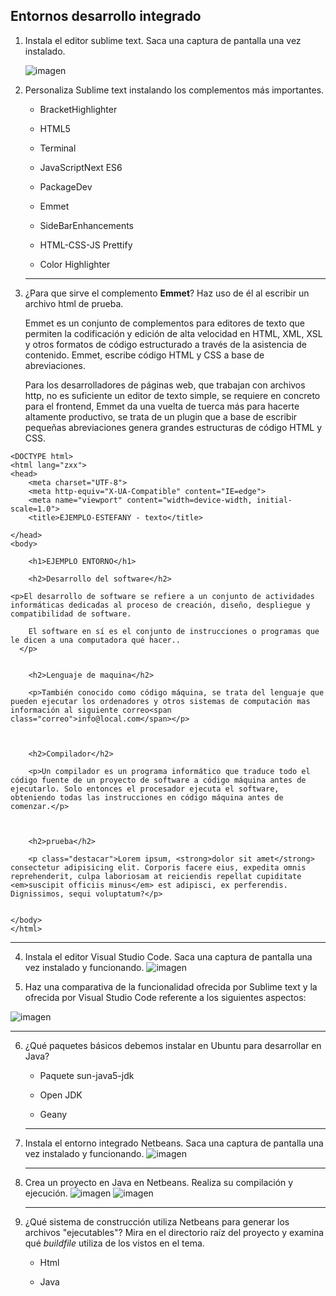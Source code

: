## Entornos desarrollo integrado

1. Instala el editor sublime text. Saca una captura de pantalla una vez instalado.

   ![imagen](https://github.com/estefany89/Primera-clase-de-Daw1.Entorno-de-desarrollo/blob/86ef6bb6ae7cdbda836d0898b678d65219c248e3/imagenes/IMA1.png)
  

2. Personaliza Sublime text instalando los complementos más importantes. 

   - BracketHighlighter
   - HTML5
   - Terminal
   - JavaScriptNext ES6
   - PackageDev

   - Emmet

   - SideBarEnhancements

   - HTML-CSS-JS Prettify

   - Color Highlighter

     

   ------

3. ¿Para que sirve el complemento **Emmet**? Haz uso de él al escribir un archivo html de prueba.

   Emmet es un conjunto de complementos para editores de texto que permiten la codificación y edición de alta  velocidad en HTML, XML, XSL y otros formatos de código estructurado a  través de la asistencia de contenido. Emmet, escribe código HTML y CSS a base de abreviaciones.

   Para los desarrolladores de páginas  web, que trabajan con archivos http, no es suficiente un editor de texto simple, se requiere en concreto para el frontend, Emmet da una vuelta  de tuerca más para hacerte altamente productivo, se trata de un plugin  que a base de escribir pequeñas abreviaciones genera grandes estructuras de código HTML y CSS.
```
<DOCTYPE html>
<html lang="zxx">
<head>
    <meta charset="UTF-8">
    <meta http-equiv="X-UA-Compatible" content="IE=edge">
    <meta name="viewport" content="width=device-width, initial-scale=1.0">
    <title>EJEMPLO-ESTEFANY - texto</title>
    
</head>
<body>

    <h1>EJEMPLO ENTORNO</h1>

    <h2>Desarrollo del software</h2>

<p>El desarrollo de software se refiere a un conjunto de actividades informáticas dedicadas al proceso de creación, diseño, despliegue y compatibilidad de software.

    El software en sí es el conjunto de instrucciones o programas que le dicen a una computadora qué hacer.. 
  </p>


    <h2>Lenguaje de maquina</h2>

    <p>También conocido como código máquina, se trata del lenguaje que pueden ejecutar los ordenadores y otros sistemas de computación mas información al siguiente correo<span class="correo">info@local.com</span></p>



    <h2>Compilador</h2>

    <p>Un compilador es un programa informático que traduce todo el código fuente de un proyecto de software a código máquina antes de ejecutarlo. Solo entonces el procesador ejecuta el software, obteniendo todas las instrucciones en código máquina antes de comenzar.</p>


   
    <h2>prueba</h2>

    <p class="destacar">Lorem ipsum, <strong>dolor sit amet</strong>  consectetur adipisicing elit. Corporis facere eius, expedita omnis reprehenderit, culpa laboriosam at reiciendis repellat cupiditate <em>suscipit officiis minus</em> est adipisci, ex perferendis. Dignissimos, sequi voluptatum?</p>

    
</body>
</html>
```
   ------

4. Instala el editor Visual Studio Code. Saca una captura de pantalla una vez instalado y funcionando.
 ![imagen](https://github.com/estefany89/Primera-clase-de-Daw1.Entorno-de-desarrollo/blob/5371f04ead23d821f67f6842fa7fc8431303e5ff/imagenes/IMA3.png)
  

  

5. Haz una comparativa de la funcionalidad ofrecida por Sublime text y la ofrecida por Visual Studio Code referente a los siguientes aspectos:

 ![imagen](https://github.com/estefany89/Primera-clase-de-Daw1.Entorno-de-desarrollo/blob/51b97e6ffdbfea0eaa556694fffdfaa634e9c228/imagenes/IMA4.png)


   ------

6. ¿Qué paquetes básicos debemos instalar en Ubuntu para desarrollar en Java?

   - Paquete sun-java5-jdk 

   - Open JDK

   - Geany

   ------

7. Instala el entorno integrado Netbeans. Saca una captura de pantalla una vez instalado y funcionando. 
 ![imagen](https://github.com/estefany89/Primera-clase-de-Daw1.Entorno-de-desarrollo/blob/5371f04ead23d821f67f6842fa7fc8431303e5ff/imagenes/IMA5.png)
   

   ------

8. Crea un proyecto en Java en Netbeans. Realiza su compilación y ejecución.
 ![imagen](https://github.com/estefany89/Primera-clase-de-Daw1.Entorno-de-desarrollo/blob/51b97e6ffdbfea0eaa556694fffdfaa634e9c228/imagenes/IMA7.png)
 ![imagen](https://github.com/estefany89/Primera-clase-de-Daw1.Entorno-de-desarrollo/blob/51b97e6ffdbfea0eaa556694fffdfaa634e9c228/imagenes/IMA6.png)
   
   ------

9. ¿Qué sistema de construcción utiliza Netbeans para generar los archivos "ejecutables"? Mira en el directorio raíz del proyecto y examina qué *buildfile* utiliza de los vistos en el tema.

   - Html

   - Java

